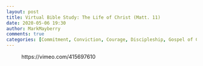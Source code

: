 ```yaml
---
layout: post
title: Virtual Bible Study: The Life of Christ (Matt. 11)
date: 2020-05-06 19:30
author: MarkMayberry
comments: true
categories: [Commitment, Conviction, Courage, Discipleship, Gospel of Christ, Jesus Christ, John the Baptist, NT Examples, The Life of Christ, Virtual Bible Study]
---
```

<!-- wp:core-embed/vimeo {"url":"https://vimeo.com/415697610","type":"video","providerNameSlug":"vimeo","className":"wp-embed-aspect-16-9 wp-has-aspect-ratio"} -->
<figure class="wp-block-embed-vimeo wp-block-embed is-type-video is-provider-vimeo wp-embed-aspect-16-9 wp-has-aspect-ratio"><div class="wp-block-embed__wrapper">
https://vimeo.com/415697610
</div></figure>
<!-- /wp:core-embed/vimeo -->
